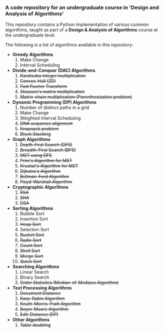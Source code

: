 ### A code repository for an undergraduate course in 'Design and Analysis of Algorithms'

This repository contains a Python implementation of various common algorithms, taught as part of a **Design & Analysis of Algorithms** course at the undergraduate level.

The following is a list of algorithms available in this repository:

* **Greedy Algorithms**
	1. Make Change
	1. Interval Scheduling
* **Divide-and-Conquer (DAC) Algorithms**
	1. ~~Karatsuba integer multiplication~~
	1. ~~Convex-Hull (2D)~~
	1. ~~Fast Fourier Transform~~
	1. ~~Strassen's matrix multiplication~~
	1. ~~Matrix-chain multiplication (Parenthesization problem)~~
* **Dynamic Programming (DP) Algorithms**
	1. Number of distinct paths in a grid
	1. Make Change
	1. Weighted Interval Scheduling
	1. ~~DNA sequence alignment~~
	1. ~~Knapsack problem~~
	1. ~~Block Stacking~~
* **Graph Algorithms**
	1. ~~Depth-First Search (DFS)~~
	1. ~~Breadth-First Search (BFS)~~
	1. ~~MST using DFS~~
	1. ~~Prim's Algorithm for MST~~
	1. ~~Kruskal's Algorithm for MST~~
	1. ~~Dijkstra's Algorithm~~
	1. ~~Bellman-Ford Algorithm~~
	1. ~~Floyd-Warshall Algorithm~~
* **Cryptographic Algorithms**
	1. ~~RSA~~
	1. ~~SHA~~
	1. ~~DSA~~
* **Sorting Algorithms**
	1. Bubble Sort
	1. Insertion Sort
	1. ~~Heap Sort~~
	1. Selection Sort
	1. ~~Bucket Sort~~
	1. ~~Radix Sort~~
	1. ~~Count Sort~~
	1. ~~Shell Sort~~
	1. ~~Merge Sort~~
	1. ~~Quick Sort~~
* **Searching Algorithms**
	1. Linear Search
	1. Binary Search
	1. ~~Order Statistics (Median-of-Medians Algorithm)~~
* **Text Processing Algorithms**
	1. ~~Document Distance~~
	1. ~~Karp-Rabin Algorithm~~
	1. ~~Knuth-Morris-Pratt Algorithm~~
	1. ~~Boyer-Moore Algorithm~~
	1. ~~Edit-Distance (DP)~~
* **Other Algorithms**
	1. ~~Table doubling~~